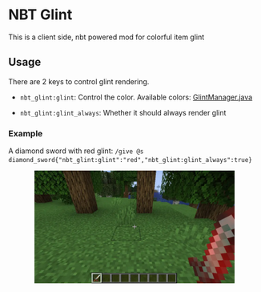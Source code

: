 # NBT Glint

This is a client side, nbt powered mod for colorful item glint

## Usage

There are 2 keys to control glint rendering.

- `nbt_glint:glint`: Control the color. Available colors:
[GlintManager.java](https://github.com/CodeOfArdonia/NBTGlint/blob/master/common/src/main/java/com/iafenvoy/glint/render/GlintManager.java)

- `nbt_glint:glint_always`: Whether it should always render glint

### Example

A diamond sword with red glint: `/give @s diamond_sword{"nbt_glint:glint":"red","nbt_glint:glint_always":true}`

<div align=center><img src="https://raw.githubusercontent.com/CodeOfArdonia/NBTGlint/refs/heads/master/img/1.webp" style="width:400px;text-align:center;" alt=""></img></div>